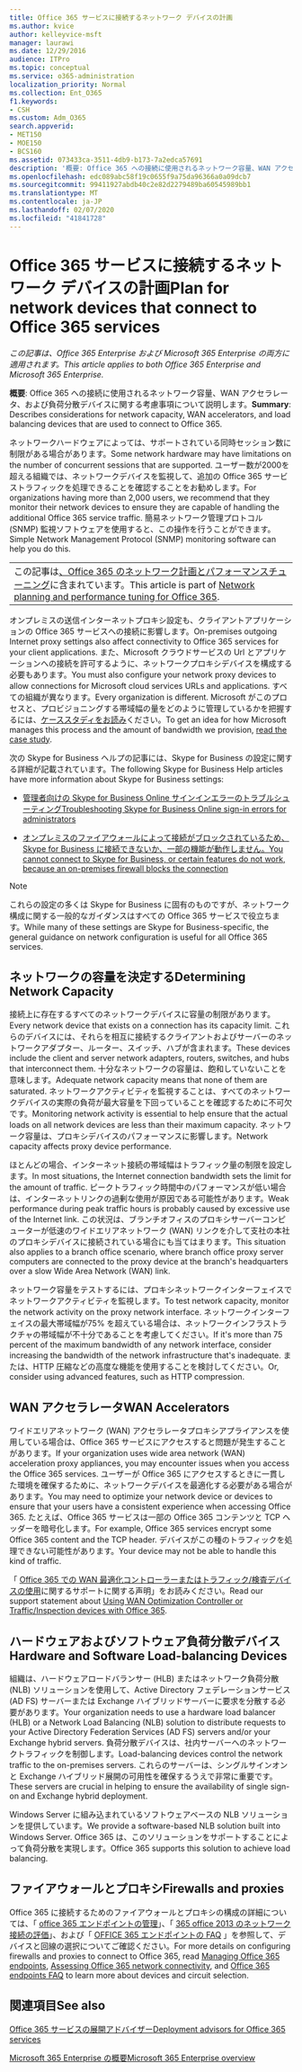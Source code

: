```yaml
---
title: Office 365 サービスに接続するネットワーク デバイスの計画
ms.author: kvice
author: kelleyvice-msft
manager: laurawi
ms.date: 12/29/2016
audience: ITPro
ms.topic: conceptual
ms.service: o365-administration
localization_priority: Normal
ms.collection: Ent_O365
f1.keywords:
- CSH
ms.custom: Adm_O365
search.appverid:
- MET150
- MOE150
- BCS160
ms.assetid: 073433ca-3511-4db9-b173-7a2edca57691
description: '概要: Office 365 への接続に使用されるネットワーク容量、WAN アクセラレータ、および負荷分散デバイスに関する考慮事項について説明します。'
ms.openlocfilehash: edc089abc58f19c0655f9a75da96366a0a09dcb7
ms.sourcegitcommit: 99411927abdb40c2e82d2279489ba60545989bb1
ms.translationtype: MT
ms.contentlocale: ja-JP
ms.lasthandoff: 02/07/2020
ms.locfileid: "41841728"
---
```

# <a name="plan-for-network-devices-that-connect-to-office-365-services"></a><span data-ttu-id="a756a-103">Office 365 サービスに接続するネットワーク デバイスの計画</span><span class="sxs-lookup"><span data-stu-id="a756a-103">Plan for network devices that connect to Office 365 services</span></span>

<span data-ttu-id="a756a-104">*この記事は、Office 365 Enterprise および Microsoft 365 Enterprise の両方に適用されます。*</span><span class="sxs-lookup"><span data-stu-id="a756a-104">*This article applies to both Office 365 Enterprise and Microsoft 365 Enterprise.*</span></span>
  
<span data-ttu-id="a756a-105">**概要**: Office 365 への接続に使用されるネットワーク容量、WAN アクセラレータ、および負荷分散デバイスに関する考慮事項について説明します。</span><span class="sxs-lookup"><span data-stu-id="a756a-105">**Summary**: Describes considerations for network capacity, WAN accelerators, and load balancing devices that are used to connect to Office 365.</span></span>

<span data-ttu-id="a756a-106">ネットワークハードウェアによっては、サポートされている同時セッション数に制限がある場合があります。</span><span class="sxs-lookup"><span data-stu-id="a756a-106">Some network hardware may have limitations on the number of concurrent sessions that are supported.</span></span> <span data-ttu-id="a756a-107">ユーザー数が2000を超える組織では、ネットワークデバイスを監視して、追加の Office 365 サービストラフィックを処理できることを確認することをお勧めします。</span><span class="sxs-lookup"><span data-stu-id="a756a-107">For organizations having more than 2,000 users, we recommend that they monitor their network devices to ensure they are capable of handling the additional Office 365 service traffic.</span></span> <span data-ttu-id="a756a-108">簡易ネットワーク管理プロトコル (SNMP) 監視ソフトウェアを使用すると、この操作を行うことができます。</span><span class="sxs-lookup"><span data-stu-id="a756a-108">Simple Network Management Protocol (SNMP) monitoring software can help you do this.</span></span>

||
|:-----|
| <span data-ttu-id="a756a-109">この記事は[、Office 365 のネットワーク計画とパフォーマンスチューニング](https://aka.ms/tune)に含まれています。</span><span class="sxs-lookup"><span data-stu-id="a756a-109">This article is part of [Network planning and performance tuning for Office 365](https://aka.ms/tune).</span></span>|

<span data-ttu-id="a756a-110">オンプレミスの送信インターネットプロキシ設定も、クライアントアプリケーションの Office 365 サービスへの接続に影響します。</span><span class="sxs-lookup"><span data-stu-id="a756a-110">On-premises outgoing Internet proxy settings also affect connectivity to Office 365 services for your client applications.</span></span> <span data-ttu-id="a756a-111">また、Microsoft クラウドサービスの Url とアプリケーションへの接続を許可するように、ネットワークプロキシデバイスを構成する必要もあります。</span><span class="sxs-lookup"><span data-stu-id="a756a-111">You must also configure your network proxy devices to allow connections for Microsoft cloud services URLs and applications.</span></span> <span data-ttu-id="a756a-112">すべての組織が異なります。</span><span class="sxs-lookup"><span data-stu-id="a756a-112">Every organization is different.</span></span> <span data-ttu-id="a756a-113">Microsoft がこのプロセスと、プロビジョニングする帯域幅の量をどのように管理しているかを把握するには、[ケーススタディをお読み](https://www.microsoft.com/itshowcase/Article/Content/631/Optimizing-network-performance-for-Microsoft-Office-365)ください。</span><span class="sxs-lookup"><span data-stu-id="a756a-113">To get an idea for how Microsoft manages this process and the amount of bandwidth we provision, [read the case study](https://www.microsoft.com/itshowcase/Article/Content/631/Optimizing-network-performance-for-Microsoft-Office-365).</span></span>
  
<span data-ttu-id="a756a-114">次の Skype for Business ヘルプの記事には、Skype for Business の設定に関する詳細が記載されています。</span><span class="sxs-lookup"><span data-stu-id="a756a-114">The following Skype for Business Help articles have more information about Skype for Business settings:</span></span>
  
- [<span data-ttu-id="a756a-115">管理者向けの Skype for Business Online サインインエラーのトラブルシューティング</span><span class="sxs-lookup"><span data-stu-id="a756a-115">Troubleshooting Skype for Business Online sign-in errors for administrators</span></span>](https://docs.microsoft.com/skypeforbusiness/set-up-skype-for-business-online/troubleshooting-sign-in-errors-for-admins)

- [<span data-ttu-id="a756a-116">オンプレミスのファイアウォールによって接続がブロックされているため、Skype for Business に接続できないか、一部の機能が動作しません。</span><span class="sxs-lookup"><span data-stu-id="a756a-116">You cannot connect to Skype for Business, or certain features do not work, because an on-premises firewall blocks the connection</span></span>](https://go.microsoft.com/fwlink/p/?LinkID=243625)

> [!NOTE]
> <span data-ttu-id="a756a-117">これらの設定の多くは Skype for Business に固有のものですが、ネットワーク構成に関する一般的なガイダンスはすべての Office 365 サービスで役立ちます。</span><span class="sxs-lookup"><span data-stu-id="a756a-117">While many of these settings are Skype for Business-specific, the general guidance on network configuration is useful for all Office 365 services.</span></span>
  
## <a name="determining-network-capacity"></a><span data-ttu-id="a756a-118">ネットワークの容量を決定する</span><span class="sxs-lookup"><span data-stu-id="a756a-118">Determining Network Capacity</span></span>

<span data-ttu-id="a756a-119">接続上に存在するすべてのネットワークデバイスに容量の制限があります。</span><span class="sxs-lookup"><span data-stu-id="a756a-119">Every network device that exists on a connection has its capacity limit.</span></span> <span data-ttu-id="a756a-120">これらのデバイスには、それらを相互に接続するクライアントおよびサーバーのネットワークアダプター、ルーター、スイッチ、ハブが含まれます。</span><span class="sxs-lookup"><span data-stu-id="a756a-120">These devices include the client and server network adapters, routers, switches, and hubs that interconnect them.</span></span> <span data-ttu-id="a756a-121">十分なネットワークの容量は、飽和していないことを意味します。</span><span class="sxs-lookup"><span data-stu-id="a756a-121">Adequate network capacity means that none of them are saturated.</span></span> <span data-ttu-id="a756a-122">ネットワークアクティビティを監視することは、すべてのネットワークデバイスの実際の負荷が最大容量を下回っていることを確認するために不可欠です。</span><span class="sxs-lookup"><span data-stu-id="a756a-122">Monitoring network activity is essential to help ensure that the actual loads on all network devices are less than their maximum capacity.</span></span> <span data-ttu-id="a756a-123">ネットワーク容量は、プロキシデバイスのパフォーマンスに影響します。</span><span class="sxs-lookup"><span data-stu-id="a756a-123">Network capacity affects proxy device performance.</span></span>
  
<span data-ttu-id="a756a-124">ほとんどの場合、インターネット接続の帯域幅はトラフィック量の制限を設定します。</span><span class="sxs-lookup"><span data-stu-id="a756a-124">In most situations, the Internet connection bandwidth sets the limit for the amount of traffic.</span></span> <span data-ttu-id="a756a-125">ピークトラフィック時間中のパフォーマンスが低い場合は、インターネットリンクの過剰な使用が原因である可能性があります。</span><span class="sxs-lookup"><span data-stu-id="a756a-125">Weak performance during peak traffic hours is probably caused by excessive use of the Internet link.</span></span> <span data-ttu-id="a756a-126">この状況は、ブランチオフィスのプロキシサーバーコンピューターが低速のワイドエリアネットワーク (WAN) リンクを介して支社の本社のプロキシデバイスに接続されている場合にも当てはまります。</span><span class="sxs-lookup"><span data-stu-id="a756a-126">This situation also applies to a branch office scenario, where branch office proxy server computers are connected to the proxy device at the branch's headquarters over a slow Wide Area Network (WAN) link.</span></span>
  
<span data-ttu-id="a756a-127">ネットワーク容量をテストするには、プロキシネットワークインターフェイスでネットワークアクティビティを監視します。</span><span class="sxs-lookup"><span data-stu-id="a756a-127">To test network capacity, monitor the network activity on the proxy network interface.</span></span> <span data-ttu-id="a756a-128">ネットワークインターフェイスの最大帯域幅が75% を超えている場合は、ネットワークインフラストラクチャの帯域幅が不十分であることを考慮してください。</span><span class="sxs-lookup"><span data-stu-id="a756a-128">If it's more than 75 percent of the maximum bandwidth of any network interface, consider increasing the bandwidth of the network infrastructure that's inadequate.</span></span> <span data-ttu-id="a756a-129">または、HTTP 圧縮などの高度な機能を使用することを検討してください。</span><span class="sxs-lookup"><span data-stu-id="a756a-129">Or, consider using advanced features, such as HTTP compression.</span></span>
  
## <a name="wan-accelerators"></a><span data-ttu-id="a756a-130">WAN アクセラレータ</span><span class="sxs-lookup"><span data-stu-id="a756a-130">WAN Accelerators</span></span>

<span data-ttu-id="a756a-131">ワイドエリアネットワーク (WAN) アクセラレータプロキシアプライアンスを使用している場合は、Office 365 サービスにアクセスすると問題が発生することがあります。</span><span class="sxs-lookup"><span data-stu-id="a756a-131">If your organization uses wide area network (WAN) acceleration proxy appliances, you may encounter issues when you access the Office 365 services.</span></span> <span data-ttu-id="a756a-132">ユーザーが Office 365 にアクセスするときに一貫した環境を確保するために、ネットワークデバイスを最適化する必要がある場合があります。</span><span class="sxs-lookup"><span data-stu-id="a756a-132">You may need to optimize your network device or devices to ensure that your users have a consistent experience when accessing Office 365.</span></span> <span data-ttu-id="a756a-133">たとえば、Office 365 サービスは一部の Office 365 コンテンツと TCP ヘッダーを暗号化します。</span><span class="sxs-lookup"><span data-stu-id="a756a-133">For example, Office 365 services encrypt some Office 365 content and the TCP header.</span></span> <span data-ttu-id="a756a-134">デバイスがこの種のトラフィックを処理できない可能性があります。</span><span class="sxs-lookup"><span data-stu-id="a756a-134">Your device may not be able to handle this kind of traffic.</span></span>
  
<span data-ttu-id="a756a-135">「 [Office 365 での WAN 最適化コントローラーまたはトラフィック/検査デバイスの使用](https://support.microsoft.com/kb/2690045)に関するサポートに関する声明」をお読みください。</span><span class="sxs-lookup"><span data-stu-id="a756a-135">Read our support statement about [Using WAN Optimization Controller or Traffic/Inspection devices with Office 365](https://support.microsoft.com/kb/2690045).</span></span>
  
## <a name="hardware-and-software-load-balancing-devices"></a><span data-ttu-id="a756a-136">ハードウェアおよびソフトウェア負荷分散デバイス</span><span class="sxs-lookup"><span data-stu-id="a756a-136">Hardware and Software Load-balancing Devices</span></span>

<span data-ttu-id="a756a-137">組織は、ハードウェアロードバランサー (HLB) またはネットワーク負荷分散 (NLB) ソリューションを使用して、Active Directory フェデレーションサービス (AD FS) サーバーまたは Exchange ハイブリッドサーバーに要求を分散する必要があります。</span><span class="sxs-lookup"><span data-stu-id="a756a-137">Your organization needs to use a hardware load balancer (HLB) or a Network Load Balancing (NLB) solution to distribute requests to your Active Directory Federation Services (AD FS) servers and/or your Exchange hybrid servers.</span></span> <span data-ttu-id="a756a-138">負荷分散デバイスは、社内サーバーへのネットワークトラフィックを制御します。</span><span class="sxs-lookup"><span data-stu-id="a756a-138">Load-balancing devices control the network traffic to the on-premises servers.</span></span> <span data-ttu-id="a756a-139">これらのサーバーは、シングルサインオンと Exchange ハイブリッド展開の可用性を確保するうえで非常に重要です。</span><span class="sxs-lookup"><span data-stu-id="a756a-139">These servers are crucial in helping to ensure the availability of single sign-on and Exchange hybrid deployment.</span></span>
  
<span data-ttu-id="a756a-140">Windows Server に組み込まれているソフトウェアベースの NLB ソリューションを提供しています。</span><span class="sxs-lookup"><span data-stu-id="a756a-140">We provide a software-based NLB solution built into Windows Server.</span></span> <span data-ttu-id="a756a-141">Office 365 は、このソリューションをサポートすることによって負荷分散を実現します。</span><span class="sxs-lookup"><span data-stu-id="a756a-141">Office 365 supports this solution to achieve load balancing.</span></span>
  
## <a name="firewalls-and-proxies"></a><span data-ttu-id="a756a-142">ファイアウォールとプロキシ</span><span class="sxs-lookup"><span data-stu-id="a756a-142">Firewalls and proxies</span></span>

<span data-ttu-id="a756a-143">Office 365 に接続するためのファイアウォールとプロキシの構成の詳細については、「 [office 365 エンドポイントの管理](https://support.office.com/article/99cab9d4-ef59-4207-9f2b-3728eb46bf9a)」、「 [365 office 2013 のネットワーク接続の評価](assessing-network-connectivity.md)」、および「 [OFFICE 365 エンドポイントの FAQ](https://support.office.com/article/d4088321-1c89-4b96-9c99-54c75cae2e6d) 」を参照して、デバイスと回線の選択についてご確認ください。</span><span class="sxs-lookup"><span data-stu-id="a756a-143">For more details on configuring firewalls and proxies to connect to Office 365, read [Managing Office 365 endpoints](https://support.office.com/article/99cab9d4-ef59-4207-9f2b-3728eb46bf9a), [Assessing Office 365 network connectivity](assessing-network-connectivity.md), and [Office 365 endpoints FAQ](https://support.office.com/article/d4088321-1c89-4b96-9c99-54c75cae2e6d) to learn more about devices and circuit selection.</span></span>
  
## <a name="see-also"></a><span data-ttu-id="a756a-144">関連項目</span><span class="sxs-lookup"><span data-stu-id="a756a-144">See also</span></span>

[<span data-ttu-id="a756a-145">Office 365 サービスの展開アドバイザー</span><span class="sxs-lookup"><span data-stu-id="a756a-145">Deployment advisors for Office 365 services</span></span>](deployment-advisors-for-office-365.md)

[<span data-ttu-id="a756a-146">Microsoft 365 Enterprise の概要</span><span class="sxs-lookup"><span data-stu-id="a756a-146">Microsoft 365 Enterprise overview</span></span>](https://docs.microsoft.com/microsoft-365/enterprise/microsoft-365-overview)
